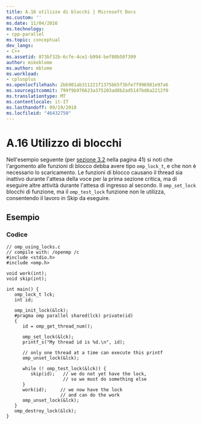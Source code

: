 ```yaml
---
title: A.16 utilizzo di blocchi | Microsoft Docs
ms.custom: ''
ms.date: 11/04/2016
ms.technology:
- cpp-parallel
ms.topic: conceptual
dev_langs:
- C++
ms.assetid: 873bf32b-6cfe-4ce1-b994-bef80b50f399
author: mikeblome
ms.author: mblome
ms.workload:
- cplusplus
ms.openlocfilehash: 2bb901ab311221f1375bb5f3bfe7f996981e97a6
ms.sourcegitcommit: 799f9b976623a375203ad8b2ad5147bd6a2212f0
ms.translationtype: MT
ms.contentlocale: it-IT
ms.lasthandoff: 09/19/2018
ms.locfileid: "46432750"
---
```

# <a name="a16---using-locks"></a>A.16   Utilizzo di blocchi

Nell'esempio seguente (per [sezione 3.2](../../parallel/openmp/3-2-lock-functions.md) nella pagina 41) si noti che l'argomento alle funzioni di blocco debba avere tipo `omp_lock_t`, e che non è necessario lo scaricamento.  Le funzioni di blocco causano il thread sia inattivo durante l'attesa della voce per la prima sezione critica, ma di eseguire altre attività durante l'attesa di ingresso al secondo.  Il `omp_set_lock` blocchi di funzione, ma il `omp_test_lock` funzione non le utilizza, consentendo il lavoro in Skip da eseguire.

## <a name="example"></a>Esempio

### <a name="code"></a>Codice

```
// omp_using_locks.c
// compile with: /openmp /c
#include <stdio.h>
#include <omp.h>

void work(int);
void skip(int);

int main() {
   omp_lock_t lck;
   int id;

   omp_init_lock(&lck);
   #pragma omp parallel shared(lck) private(id)
   {
      id = omp_get_thread_num();

      omp_set_lock(&lck);
      printf_s("My thread id is %d.\n", id);

      // only one thread at a time can execute this printf
      omp_unset_lock(&lck);

      while (! omp_test_lock(&lck)) {
         skip(id);   // we do not yet have the lock,
                     // so we must do something else
      }
      work(id);     // we now have the lock
                    // and can do the work
      omp_unset_lock(&lck);
   }
   omp_destroy_lock(&lck);
}
```